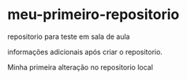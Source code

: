 # meu-primeiro-repositorio
repositorio para teste em sala de aula 

informações adicionais após criar o repositorio.


Minha primeira alteração no repositorio local